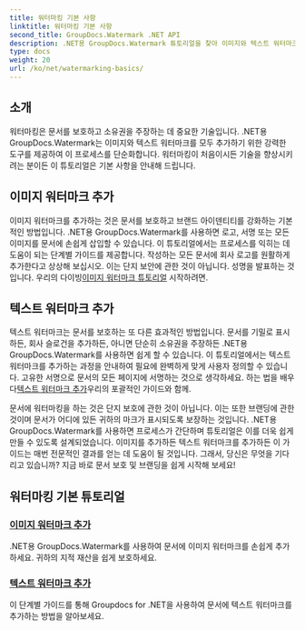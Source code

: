 ```yaml
---
title: 워터마킹 기본 사항
linktitle: 워터마킹 기본 사항
second_title: GroupDocs.Watermark .NET API
description: .NET용 GroupDocs.Watermark 튜토리얼을 찾아 이미지와 텍스트 워터마크를 손쉽게 추가하세요. 따라하기 쉬운 가이드로 문서를 보호하세요.
type: docs
weight: 20
url: /ko/net/watermarking-basics/
---
```

## 소개
워터마킹은 문서를 보호하고 소유권을 주장하는 데 중요한 기술입니다. .NET용 GroupDocs.Watermark는 이미지와 텍스트 워터마크를 모두 추가하기 위한 강력한 도구를 제공하여 이 프로세스를 단순화합니다. 워터마킹이 처음이시든 기술을 향상시키려는 분이든 이 튜토리얼은 기본 사항을 안내해 드립니다.

## 이미지 워터마크 추가

이미지 워터마크를 추가하는 것은 문서를 보호하고 브랜드 아이덴티티를 강화하는 기본적인 방법입니다. .NET용 GroupDocs.Watermark를 사용하면 로고, 서명 또는 모든 이미지를 문서에 손쉽게 삽입할 수 있습니다. 이 튜토리얼에서는 프로세스를 익히는 데 도움이 되는 단계별 가이드를 제공합니다. 작성하는 모든 문서에 회사 로고를 원활하게 추가한다고 상상해 보십시오. 이는 단지 보안에 관한 것이 아닙니다. 성명을 발표하는 것입니다. 우리의 다이빙[이미지 워터마크 튜토리얼](./add-image-watermark/) 시작하려면.

## 텍스트 워터마크 추가

 텍스트 워터마크는 문서를 보호하는 또 다른 효과적인 방법입니다. 문서를 기밀로 표시하든, 회사 슬로건을 추가하든, 아니면 단순히 소유권을 주장하든 .NET용 GroupDocs.Watermark를 사용하면 쉽게 할 수 있습니다. 이 튜토리얼에서는 텍스트 워터마크를 추가하는 과정을 안내하여 필요에 완벽하게 맞게 사용자 정의할 수 있습니다. 고유한 서명으로 문서의 모든 페이지에 서명하는 것으로 생각하세요. 하는 법을 배우다[텍스트 워터마크 추가](./add-text-watermark/)우리의 포괄적인 가이드와 함께.

문서에 워터마킹을 하는 것은 단지 보호에 관한 것이 아닙니다. 이는 또한 브랜딩에 관한 것이며 문서가 어디에 있든 귀하의 마크가 표시되도록 보장하는 것입니다. .NET용 GroupDocs.Watermark를 사용하면 프로세스가 간단하며 튜토리얼은 이를 더욱 쉽게 만들 수 있도록 설계되었습니다. 이미지를 추가하든 텍스트 워터마크를 추가하든 이 가이드는 매번 전문적인 결과를 얻는 데 도움이 될 것입니다. 그래서, 당신은 무엇을 기다리고 있습니까? 지금 바로 문서 보호 및 브랜딩을 쉽게 시작해 보세요!

## 워터마킹 기본 튜토리얼
### [이미지 워터마크 추가](./add-image-watermark/)
.NET용 GroupDocs.Watermark를 사용하여 문서에 이미지 워터마크를 손쉽게 추가하세요. 귀하의 지적 재산을 쉽게 보호하세요.
### [텍스트 워터마크 추가](./add-text-watermark/)
이 단계별 가이드를 통해 Groupdocs for .NET을 사용하여 문서에 텍스트 워터마크를 추가하는 방법을 알아보세요.